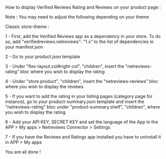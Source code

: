 How to display Verified Reviews Rating and Reviews on your product page :

Note : You may need to adjust the following depending on your theme

Classic store-theme :

1 - First, add the Verified Reviews app as a dependency in your store. To do so, add "verifiedreviews.netreviews": "1.x" to the list of dependencies in your manifest.json

2 - Go to your product.json template

3 - Under "flex-layout.col#right-col", "children", insert the "netreviews-rating" bloc where you wish to display the rating

4 - Under "store.product", "children", insert the "netreviews-reviews" bloc where you wish to display the reviews

5 - If you want to add the rating in your listing pages (category page for instance), go to your product-summary.json template and insert the "netreviews-rating" bloc under "product-summary.shelf", "children", where you wish to display the rating

6 - Add your API KEY, SECRET KEY and set the language of the App in the APP > My apps > Netreviews Connector > Settings

7 - If you have the Reviews and Ratings app installed you have to uninstall it in APP > My apps

You are all done !